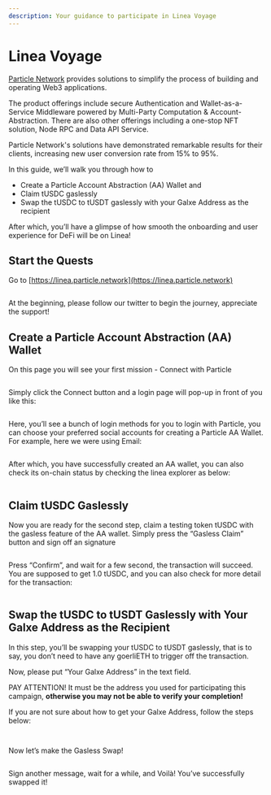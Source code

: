 ```yaml
---
description: Your guidance to participate in Linea Voyage
---
```


# Linea Voyage

[Particle Network](https://particle.network/) provides solutions to simplify the process of building and operating Web3 applications.

The product offerings include secure Authentication and Wallet-as-a-Service Middleware powered by Multi-Party Computation & Account-Abstraction. There are also other offerings including a one-stop NFT solution, Node RPC and Data API Service.

Particle Network's solutions have demonstrated remarkable results for their clients, increasing new user conversion rate from 15% to 95%.

In this guide, we’ll walk you through how to

* Create a Particle Account Abstraction (AA) Wallet and
* Claim tUSDC gaslessly
* Swap the tUSDC to tUSDT gaslessly with your Galxe Address as the recipient

After which, you’ll have a glimpse of how smooth the onboarding and user experience for DeFi will be on Linea!

## Start the Quests

Go to [https://linea.particle.network](https://linea.particle.network)

<figure><img src="../../.gitbook/assets/image (1) (1).png" alt=""><figcaption></figcaption></figure>

At the beginning, please follow our twitter to begin the journey, appreciate the support!

## Create a Particle Account Abstraction (AA) Wallet

On this page you will see your first mission - Connect with Particle

<figure><img src="../../.gitbook/assets/image (11).png" alt=""><figcaption></figcaption></figure>

Simply click the Connect button and a login page will pop-up in front of you like this:

<figure><img src="../../.gitbook/assets/image (12).png" alt=""><figcaption></figcaption></figure>

Here, you’ll see a bunch of login methods for you to login with Particle, you can choose your preferred social accounts for creating a Particle AA Wallet. For example, here we were using Email:

<figure><img src="../../.gitbook/assets/image (3).png" alt=""><figcaption></figcaption></figure>

After which, you have successfully created an AA wallet, you can also check its on-chain status by checking the linea explorer as below:

<figure><img src="../../.gitbook/assets/image (4).png" alt=""><figcaption></figcaption></figure>

## Claim tUSDC Gaslessly

Now you are ready for the second step, claim a testing token tUSDC with the gasless feature of the AA wallet. Simply press the “Gasless Claim” button and sign off an signature

<figure><img src="../../.gitbook/assets/image (5).png" alt=""><figcaption></figcaption></figure>

Press “Confirm”, and wait for a few second, the transaction will succeed. You are supposed to get 1.0 tUSDC, and you can also check for more detail for the transaction:

<figure><img src="../../.gitbook/assets/image (6).png" alt=""><figcaption></figcaption></figure>

## Swap the tUSDC to tUSDT Gaslessly with Your Galxe Address as the Recipient

In this step, you’ll be swapping your tUSDC to tUSDT gaslessly, that is to say, you don’t need to have any goerliETH to trigger off the transaction.

Now, please put “Your Galxe Address” in the text field.

PAY ATTENTION! It must be the address you used for participating this campaign, **otherwise you may not be able to verify your completion!**

If you are not sure about how to get your Galxe Address, follow the steps below:

<figure><img src="../../.gitbook/assets/image (7).png" alt=""><figcaption></figcaption></figure>

<figure><img src="../../.gitbook/assets/image (8).png" alt=""><figcaption></figcaption></figure>

Now let’s make the Gasless Swap!

<figure><img src="../../.gitbook/assets/image (9).png" alt=""><figcaption></figcaption></figure>

Sign another message, wait for a while, and Voilà! You’ve successfully swapped it!

<figure><img src="../../.gitbook/assets/image (10).png" alt=""><figcaption></figcaption></figure>
